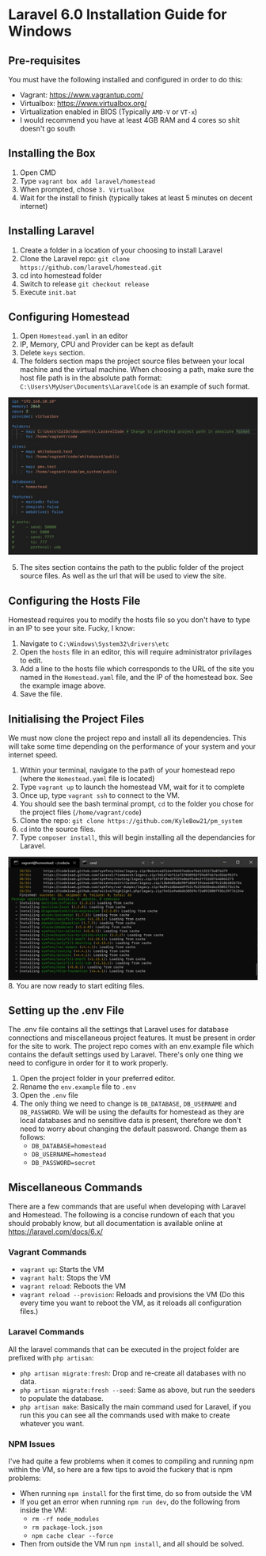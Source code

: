 # Laravel 6.0 Installation Guide for Windows

## Pre-requisites

You must have the following installed and configured in order to do this:

* Vagrant: <https://www.vagrantup.com/>
* Virtualbox: <https://www.virtualbox.org/>
* Virtualization enabled in BIOS (Typically `AMD-V` or `VT-x`)
* I would recommend you have at least 4GB RAM and 4 cores so shit doesn't go south

## Installing the Box

1. Open CMD
2. Type `vagrant box add laravel/homestead`
3. When prompted, chose `3. Virtualbox`
4. Wait for the install to finish (typically takes at least 5 minutes on decent internet)

## Installing Laravel

1. Create a folder in a location of your choosing to install Laravel
2. Clone the Laravel repo: `git clone https://github.com/laravel/homestead.git`
3. cd into homestead folder
4. Switch to release `git checkout release`
5. Execute `init.bat`

## Configuring Homestead

1. Open `Homestead.yaml` in an editor
2. IP, Memory, CPU and Provider can be kept as default
3. Delete `keys` section.
4. The folders section maps the project source files between your local machine
   and the virtual machine. When choosing a path, make sure the host file path is in 
   the absolute path format: `C:\Users\MyUser\Documents\LaravelCode` is an example of such format.

![Homestead Yaml File](homestead_yaml_example.jpg?raw=true)

5. The sites section contains the path to the public folder of the project source files. As well as the url that will be used to view the site.

## Configuring the Hosts File

Homestead requires you to modify the hosts file so you don't have to type in an IP to see your site. Fucky, I know:

1. Navigate to `C:\Windows\System32\drivers\etc`
2. Open the `hosts` file in an editor, this will require administrator privilages to edit.
3. Add a line to the hosts file which corresponds to the URL of the site you named in the `Homestead.yaml` file, and the IP of the homestead box. See the example image above.
4. Save the file.

## Initialising the Project Files

We must now clone the project repo and install all its dependencies. This will take some time depending on the performance of your system and your internet speed.

1. Within your terminal, navigate to the path of your homestead repo (where the `Homestead.yaml` file is located)
2. Type `vagrant up` to launch the homestead VM, wait for it to complete
3. Once up, type `vagrant ssh` to connect to the VM.
4. You should see the bash terminal prompt, `cd` to the folder you chose for the project files (`/home/vagrant/code`)
5. Clone the repo: `git clone https://github.com/KyleBow21/pm_system`
6. `cd` into the source files.
7. Type `composer install`, this will begin installing all the dependancies for Laravel.

![Composer Install Example](composer_install_example.jpg)
8. You are now ready to start editing files.

## Setting up the .env File

The .env file contains all the settings that Laravel uses for database connections and miscellaneous project features. It must be present in order for the site to work. The project repo comes with an env.example file which contains the default settings used by Laravel. There's only one thing we need to configure in order for it to work properly.

1. Open the project folder in your preferred editor.
2. Rename the `env.example` file to `.env`
3. Open the `.env` file
4. The only thing we need to change is `DB_DATABASE`, `DB_USERNAME` and `DB_PASSWORD`. We will be using the defaults for homestead as they are local databases and no sensitive data is present, therefore we don't need to worry about changing the default password. Change them as follows:
    * `DB_DATABASE=homestead`
    * `DB_USERNAME=homestead`
    * `DB_PASSWORD=secret`

## Miscellaneous Commands

There are a few commands that are useful when developing with Laravel and Homestead. The following is a concise rundown of each that you should probably know, but all documentation is available online at <https://laravel.com/docs/6.x/>

### Vagrant Commands

* `vagrant up`: Starts the VM
* `vagrant halt`: Stops the VM
* `vagrant reload`: Reboots the VM
* `vagrant reload --provision`: Reloads and provisions the VM (Do this every time you want to reboot the VM, as it reloads all configuration files.)

### Laravel Commands

All the laravel commands that can be executed in the project folder are prefixed with `php artisan`:

* `php artisan migrate:fresh`: Drop and re-create all databases with no data.
* `php artisan migrate:fresh --seed`: Same as above, but run the seeders to populate the database.
* `php artisan make`: Basically the main command used for Laravel, if you run this you can see all the commands used with make to create whatever you want.

### NPM Issues

I've had quite a few problems when it comes to compiling and running npm within the VM, so here are a few tips to avoid the fuckery that is npm problems:

* When running `npm install` for the first time, do so from outside the VM
* If you get an error when running `npm run dev`, do the following from inside the VM:
   * `rm -rf node_modules`
   * `rm package-lock.json`
   * `npm cache clear --force`
* Then from outside the VM run `npm install`, and all should be solved.
